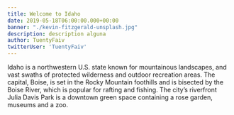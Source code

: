 ```yaml
---
title: Welcome to Idaho
date: 2019-05-18T06:00:00.000+00:00
banner: "./kevin-fitzgerald-unsplash.jpg"
description: description alguna
author: TuentyFaiv
twitterUser: 'TuentyFaiv'
---
```


Idaho is a northwestern U.S. state known for mountainous landscapes, and vast swaths of protected wilderness and outdoor recreation areas. The capital, Boise, is set in the Rocky Mountain foothills and is bisected by the Boise River, which is popular for rafting and fishing. The city’s riverfront Julia Davis Park is a downtown green space containing a rose garden, museums and a zoo.